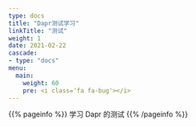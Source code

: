 ```yaml
---
type: docs
title: "Dapr测试学习"
linkTitle: "测试"
weight: 1
date: 2021-02-22
cascade:
- type: "docs"
menu:
  main:
    weight: 60
    pre: <i class='fa fa-bug'></i>
---
```


{{% pageinfo %}}
学习 Dapr 的测试
{{% /pageinfo %}}



